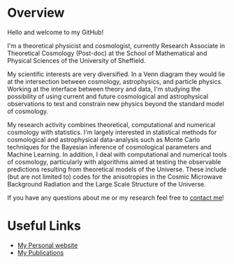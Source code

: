 # Overview

Hello and welcome to my GitHub!

I'm a theoretical physicist and cosmologist, currently Research Associate in Theoretical Cosmology (Post-doc) at the School of Mathematical and Physical Sciences of the University of Sheffield.


My scientific interests are very diversified. In a Venn diagram they would lie at the intersection between cosmology, astrophysics, and particle physics. Working at the interface between theory and data, I'm studying the possibility of using current and future cosmological and astrophysical observations to test and constrain new physics beyond the standard model of cosmology.

My research activity combines theoretical, computational and numerical cosmology with statistics. I'm largely interested in statistical methods for cosmological and astrophysical data-analysis such as Monte Carlo techniques for the Bayesian inference of cosmological parameters and Machine Learning.  In addition, I deal with computational and numerical tools of cosmology, particularly with algorithms aimed at testing the observable predictions resulting from theoretical models of the Universe. These include (but are not limited to) codes for the anisotropies in the Cosmic Microwave Background Radiation and the Large Scale Structure of the Universe. 

If you have any questions about me or my research feel free to [contact me](mailto:w.giare@sheffield.ac.uk)!


# Useful Links 

- [My Personal website](https://www.williamgiare.com/)
- [My Publications](https://inspirehep.net/authors/1775973?ui-citation-summary=true)



